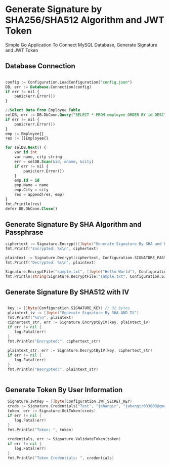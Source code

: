 # Generate Signature by SHA256/SHA512 Algorithm and JWT Token
Simple Go Application To Connect MySQL Database, Generate Signature and JWT Token 

## Database Connection
```sql

config := Configuration.LoadConfiguration("config.json")
DB, err := Database.Connection(config)
if err != nil {
	panic(err.Error())
}

//Select Data From Employee Table
selDB, err := DB.DbConn.Query("SELECT * FROM employee ORDER BY id DESC")
if err != nil {
    panic(err.Error())
}
emp := Employee{}
res := []Employee{}

for selDB.Next() {
    var id int
    var name, city string
    err = selDB.Scan(&id, &name, &city)
    if err != nil {
        panic(err.Error())
    }
    emp.Id = id
    emp.Name = name
    emp.City = city
    res = append(res, emp)
}
fmt.Println(res)
defer DB.DbConn.Close()

``` 

## Generate Signature By SHA Algorithm and Passphrase
```GO
ciphertext := Signature.Encrypt([]byte("Generate Signature By SHA and Passphrase"), Configuration.SIGNATURE_PASSPHRASE)
fmt.Printf("Encrypted: %x\n", ciphertext)

plaintext := Signature.Decrypt(ciphertext, Configuration.SIGNATURE_PASSPHRASE)
fmt.Printf("Decrypted: %s\n", plaintext)

Signature.EncryptFile("sample.txt", []byte("Hello World"), Configuration.SIGNATURE_PASSPHRASE)
fmt.Println(string(Signature.DecryptFile("sample.txt", Configuration.SIGNATURE_PASSPHRASE)))

```

## Generate Signature By SHA512 with IV
```GO

 key := []byte(Configuration.SIGNATURE_KEY) // 32 bytes
 plaintext_iv := []byte("Generate Signature By SHA AND IV")
 fmt.Printf("%s\n", plaintext)
 ciphertext_str, err := Signature.EncryptByIV(key, plaintext_iv)
 if err != nil {
 	log.Fatal(err)
 }
 fmt.Println("Encrypted:", ciphertext_str)
 
 plaintext_str, err := Signature.DecryptByIV(key, ciphertext_str)
 if err != nil {
 	log.Fatal(err)
 }
 fmt.Println("Decrypted:", plaintext_str)
 
```

## Generate Token By User Information
```GO
 Signature.JwtKey = []byte(Configuration.JWT_SECRET_KEY)
 creds := Signature.Credentials{"Test", "jahangir", "jahangir033003@gmail.com"}
 token, err := Signature.GetToken(creds)
 if err != nil {
 	log.Fatal(err)
 }
 fmt.Println("Token: ", token)
 
 credentials, err := Signature.ValidateToken(token)
 if err != nil {
 	log.Fatal(err)
 }
 fmt.Println("Token Credentials: ", credentials)

```
